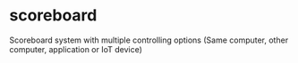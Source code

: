 # scoreboard
Scoreboard system with multiple controlling options (Same computer, other computer, application or IoT device)
